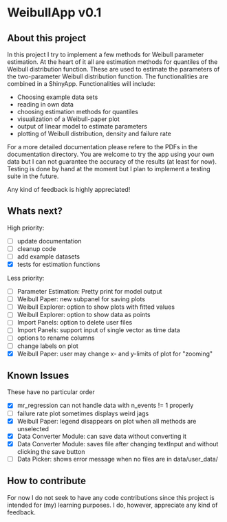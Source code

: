 # WeibullApp v0.1

## About this project
In this project I try to implement a few methods for Weibull parameter
estimation. At the heart of it all are estimation methods for quantiles of
the Weibull distribution function. These are used to estimate the parameters
of the two-parameter Weibull distribution function. The functionalities are
combined in a ShinyApp. Functionalities will include:
  - Choosing example data sets
  - reading in own data
  - choosing estimation methods for quantiles
  - visualization of a Weibull-paper plot
  - output of linear model to estimate parameters
  - plotting of Weibull distribution, density and failure rate

For a more detailed documentation please refere to the PDFs in the documentation
directory.
You are welcome to try the app using your own data but I can not guarantee the
accuracy of the results (at least for now). Testing is done by hand at the
moment but I plan to implement a testing suite in the future.

Any kind of feedback is highly appreciated!

## Whats next?
High priority:
  - [ ] update documentation
  - [ ] cleanup code
  - [ ] add example datasets
  - [x] tests for estimation functions

Less priority:
  - [ ] Parameter Estimation: Pretty print for model output
  - [ ] Weibull Paper: new subpanel for saving plots
  - [ ] Weibull Explorer: option to show plots with fitted values
  - [ ] Weibull Explorer: option to show data as points
  - [ ] Import Panels: option to delete user files
  - [ ] Import Panels: support input of single vector as time data
  - [ ] options to rename columns
  - [ ] change labels on plot
  - [x] Weibull Paper: user may change x- and y-limits of plot for "zooming"

## Known Issues
These have no particular order
 - [x] mr_regression can not handle data with n_events != 1 properly
 - [ ] failure rate plot sometimes displays weird jags
 - [x] Weibull Paper: legend disappears on plot when all methods are unselected
 - [x] Data Converter Module: can save data without converting it
 - [x] Data Converter Module: saves file after changing textInput and without clicking the save button
 - [ ] Data Picker: shows error message when no files are in data/user_data/

## How to contribute
For now I do not seek to have any code contributions since this project is
intended for (my) learning purposes. I do, however, appreciate any kind of
feedback.
